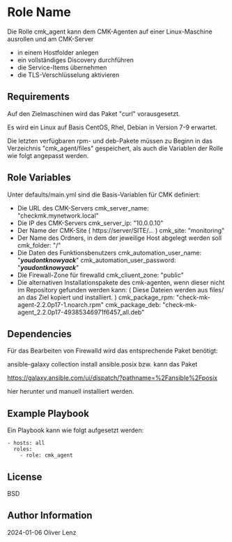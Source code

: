 Role Name
=========

Die Rolle cmk_agent kann dem CMK-Agenten auf einer Linux-Maschine ausrollen und am CMK-Server
- in einem Hostfolder anlegen
- ein vollständiges Discovery durchführen
- die Service-Items übernehmen
- die TLS-Verschlüsselung aktivieren

Requirements
------------

Auf den Zielmaschinen wird das Paket "curl" vorausgesetzt.

Es wird ein Linux auf Basis CentOS, Rhel, Debian in Version 7-9 erwartet.

Die letzten verfügbaren rpm- und deb-Pakete müssen zu Beginn in das Verzeichnis "cmk_agent/files" gespeichert,
als auch die Variablen der Rolle wie folgt angepasst werden.

Role Variables
--------------

Unter defaults/main.yml sind die Basis-Variablen für CMK definiert:

- Die URL des CMK-Servers
  cmk_server_name: "checkmk.mynetwork.local"
- Die IP des CMK-Servers
  cmk_server_ip: "10.0.0.10"
- Der Name der CMK-Site ( https://server/SITE/... )
  cmk_site: "monitoring"
- Der Name des Ordners, in dem der jeweilige Host abgelegt werden soll
  cmk_folder: "/"
- Die Daten des Funktionsbenutzers
  cmk_automation_user_name: "***youdontknowyack***"
  cmk_automation_user_password: "***youdontknowyack***"
- Die Firewall-Zone für firewalld
  cmk_cliuent_zone: "public"
- Die alternativen Installationspakete des cmk-agenten, wenn dieser nicht im Repository gefunden werden kann:
  ( Diese Dateien werden aus files/ an das Ziel kopiert und installiert. )
  cmk_package_rpm: "check-mk-agent-2.2.0p17-1.noarch.rpm"
  cmk_package_deb: "check-mk-agent_2.2.0p17-49385346971f6457_all.deb"


Dependencies
------------

Für das Bearbeiten von Firewalld wird das entsprechende Paket benötigt:

 ansible-galaxy collection install ansible.posix
bzw. kann das Paket

  https://galaxy.ansible.com/ui/dispatch/?pathname=%2Fansible%2Fposix

hier herunter und manuell installiert werden.



Example Playbook
----------------

Ein Playbook kann wie folgt aufgesetzt werden:


    - hosts: all
      roles:
        - role: cmk_agent


License
-------

BSD

Author Information
------------------

2024-01-06 Oliver Lenz
